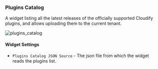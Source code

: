 ### Plugins Catalog
A widget listing all the latest releases of the officially supported Cloudify plugins, and allows uploading them to the current tenant. 

![plugins_catalog]( https://docs.cloudify.co/latest/images/ui/widgets/plugins-catalog.png )

#### Widget Settings
* `Plugins Catalog JSON Source`  - The json file from which the widget reads the plugins list. 
